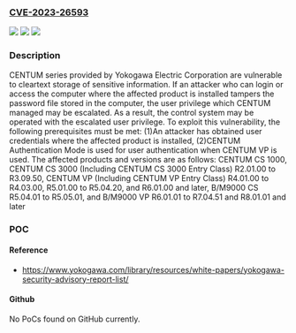 ### [CVE-2023-26593](https://cve.mitre.org/cgi-bin/cvename.cgi?name=CVE-2023-26593)
![](https://img.shields.io/static/v1?label=Product&message=CENTUM%20series&color=blue)
![](https://img.shields.io/static/v1?label=Version&message=n%2Fa&color=blue)
![](https://img.shields.io/static/v1?label=Vulnerability&message=Cleartext%20storage%20of%20sensitive%20information&color=brighgreen)

### Description

CENTUM series provided by Yokogawa Electric Corporation are vulnerable to cleartext storage of sensitive information. If an attacker who can login or access the computer where the affected product is installed tampers the password file stored in the computer, the user privilege which CENTUM managed may be escalated. As a result, the control system may be operated with the escalated user privilege. To exploit this vulnerability, the following prerequisites must be met: (1)An attacker has obtained user credentials where the affected product is installed, (2)CENTUM Authentication Mode is used for user authentication when CENTUM VP is used. The affected products and versions are as follows: CENTUM CS 1000, CENTUM CS 3000 (Including CENTUM CS 3000 Entry Class) R2.01.00 to R3.09.50, CENTUM VP (Including CENTUM VP Entry Class) R4.01.00 to R4.03.00, R5.01.00 to R5.04.20, and R6.01.00 and later, B/M9000 CS R5.04.01 to R5.05.01, and B/M9000 VP R6.01.01 to R7.04.51 and R8.01.01 and later

### POC

#### Reference
- https://www.yokogawa.com/library/resources/white-papers/yokogawa-security-advisory-report-list/

#### Github
No PoCs found on GitHub currently.


